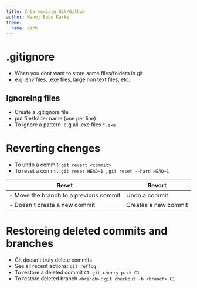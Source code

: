 ```yaml
---
title: Intarmediate Git/Github
author: Manuj Babu Karki
theme:
  name: dark
---
```


# .gitignore

<!-- pause -->
<!-- incremental_lists: true -->

- When you dont want to store some files/folders in git
- e.g .env files, .exe files, large non text files, etc.
<!-- pause -->

## Ignoreing files

<!-- pause -->

- Create a .gitignore file
- put file/folder name (one per line)
- To ignore a pattern. e.g all .exe files `*.exe`

<!--end_slide-->

# Reverting chenges

<!-- pause -->

<!-- incremental_lists: true -->

- To undo a commit: `git revert <commit>`
- To reset a commit: `git reset HEAD~1 `, `git reset --hard HEAD~1`

<!-- pause -->

| Reset                                  | Revort               |
| -------------------------------------- | -------------------- |
| - Move the branch to a previous commit | Undo a commit        |
| - Doesn't create a new commit          | Creates a new commit |

<!--end_slide-->

# Restoreing deleted commits and branches

<!-- pause -->
<!-- incremental_lists: true -->

- Git doesn't truly delete commits
- See all recent actions: `git reflog`
- To restore a deleted commit `C1`: `git cherry-pick C1`
- To restore deleted branch `<branch>` : `git checkout -b <branch> C1`

